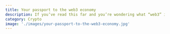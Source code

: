 ```yaml
---
title: Your passport to the web3 economy
description: If you’ve read this far and you’re wondering what “web3” is exactly, this is one of those need-to-knows, and it’s pretty simple. We’ll explain more below, but in short web3 is the next era of the internet in which blockchain technology will play a central role.
category: Crypto
image: './images/your-passport-to-the-web3-economy.jpg'
---
```

